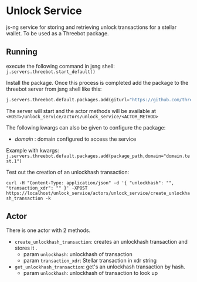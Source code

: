 # Unlock Service

js-ng service for storing and retrieving unlock transactions for a stellar wallet.
To be used as a Threebot package.

## Running


execute the following command in jsng shell:
`j.servers.threebot.start_default()`

Install the package.
Once this process is completed add the package to the threebot server from jsng shell like this:

```python
j.servers.threebot.default.packages.add(giturl="https://github.com/threefoldfoundation/tft-stellar/tree/master/ThreeBotPackages/unlock_service")
```

The server will start and the actor methods will be available at `<HOST>/unlock_service/actors/unlock_service/<ACTOR_METHOD>`

The following kwargs can also be given to configure the package:

- *domain* : domain configured to access the service

Example with kwargs:
`j.servers.threebot.default.packages.add(package_path,domain="domain.test.1")`

Test out the creation of an unlockhash transaction:

`curl -H "Content-Type: application/json" -d '{ "unlockhash": "", "transaction_xdr": "" }' -XPOST https://localhost/unlock_service/actors/unlock_service/create_unlockhash_transaction -k`

## Actor

There is one actor with 2 methods.

- `create_unlockhash_transaction`: creates an unlockhash transaction and stores it .
  - param `unlockhash`: unlockhash of transaction
  - param `transaction_xdr`: Stellar transaction in xdr string
- `get_unlockhash_transaction`: get's an unlockhash transaction by hash.
  - param `unlockhash`: unlockhash of transaction to look up

